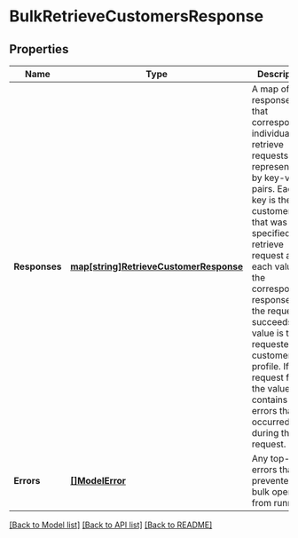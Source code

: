 # BulkRetrieveCustomersResponse

## Properties
Name | Type | Description | Notes
------------ | ------------- | ------------- | -------------
**Responses** | [**map[string]RetrieveCustomerResponse**](RetrieveCustomerResponse.md) | A map of responses that correspond to individual retrieve requests, represented by key-value pairs.  Each key is the customer ID that was specified for a retrieve request and each value is the corresponding response. If the request succeeds, the value is the requested customer profile. If the request fails, the value contains any errors that occurred during the request. | [optional] [default to null]
**Errors** | [**[]ModelError**](Error.md) | Any top-level errors that prevented the bulk operation from running. | [optional] [default to null]

[[Back to Model list]](../README.md#documentation-for-models) [[Back to API list]](../README.md#documentation-for-api-endpoints) [[Back to README]](../README.md)

